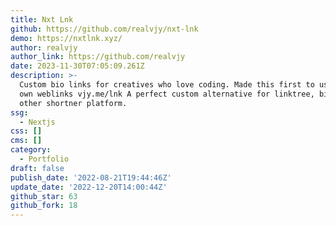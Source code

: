 ```yaml
---
title: Nxt Lnk
github: https://github.com/realvjy/nxt-lnk
demo: https://nxtlnk.xyz/
author: realvjy
author_link: https://github.com/realvjy
date: 2023-11-30T07:05:09.261Z
description: >-
  Custom bio links for creatives who love coding. Made this first to use for my
  own weblinks vjy.me/lnk A perfect custom alternative for linktree, bio and
  other shortner platform.
ssg:
  - Nextjs
css: []
cms: []
category:
  - Portfolio
draft: false
publish_date: '2022-08-21T19:44:46Z'
update_date: '2022-12-20T14:00:44Z'
github_star: 63
github_fork: 18
---
```

